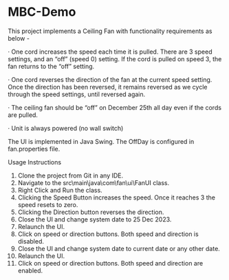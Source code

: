 # MBC-Demo
This project implements a Ceiling Fan with functionality requirements as below - 

· One cord increases the speed each time it is pulled. There are 3 speed settings, and an “off” (speed 0) setting. If the cord is pulled on speed 3, the fan returns to the “off” setting.


· One cord reverses the direction of the fan at the current speed setting. Once the direction has been reversed, it remains reversed as we cycle through the speed settings, until reversed again.

· The ceiling fan should be “off” on December 25th all day even if the cords are pulled.

· Unit is always powered (no wall switch)

The UI is implemented in Java Swing. The OffDay is configured in fan.properties file.

Usage Instructions
1. Clone the project from Git in any IDE.
2. Navigate to the src\main\java\com\fan\ui\FanUI class.
3. Right Click and Run the class.
4. Clicking the  Speed Button increases the speed. Once it reaches 3 the speed resets to zero.
5. Clicking the Direction button reverses the direction.
6. Close the UI and change system date to 25 Dec 2023. 
7. Relaunch the UI.
8. Click on speed or direction buttons. Both speed and direction is disabled.
9. Close the UI and change system date to current date or any other date.
10. Relaunch the UI.
11. Click on speed or direction buttons. Both speed and direction are enabled.
